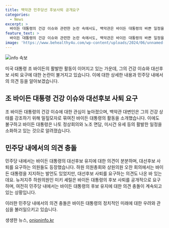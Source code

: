 ```yaml
---
title: 백악관 민주당선 후보사퇴 공개요구
categories:
  - News
excerpt: >
  바이든 대통령의 건강 이슈와 관련한 논란 속에서도, 백악관은 바이든 대통령의 바쁜 일정을 강조하며 후보직 유지를 위한 노력을 보였다. 또한, 민주당 내부에서는 바이든으로는 트럼프를 이기기 어렵다는 우려가 여전히 존재하며, 뉴저지주 하원의원인 미키 셰릴은 바이든 대통령의 후보 사퇴를 요구하며 논란을 일으켰다. 하지만 바이든 대통령은 나토 회의와 유세 등을 통해 건강상태에도 불구하고 강행군을 이어가며 승리 가능성을 언급하는 등 활발한 활동을 펼치고 있다.
feature_text: >
  바이든 대통령의 건강 이슈와 관련한 논란 속에서도, 백악관은 바이든 대통령의 바쁜 일정을 강조하며 후보직 유지를 위한 노력을 보였다. 또한, 민주당 내부에서는 바이든으로는 트럼프를 이기기 어렵다는 우려가 여전히 존재하며, 뉴저지주 하원의원인 미키 셰릴은 바이든 대통령의 후보 사퇴를 요구하며 논란을 일으켰다. 하지만 바이든 대통령은 나토 회의와 유세 등을 통해 건강상태에도 불구하고 강행군을 이어가며 승리 가능성을 언급하는 등 활발한 활동을 펼치고 있다.
image: 'https://www.behealthy4u.com/wp-content/uploads/2024/06/unnamed-file.png'
---
```


<p><img src="https://www.behealthy4u.com/wp-content/uploads/2024/06/unnamed-file.png" alt="info 속보" /></p>

<p>미국 대통령 조 바이든의 활발한 활동이 이어지고 있는 가운데, 그의 건강 이슈와 대선후보 사퇴 요구에 대한 논란이 불거지고 있습니다. 이에 대한 상세한 내용과 민주당 내에서의 의견 등을 알아보겠습니다. </p>

<h2 data-ke-size="size26">조 바이든 대통령 건강 이슈와 대선후보 사퇴 요구</h2>

<p>조 바이든 대통령의 건강 이슈에 대한 관심이 높아졌으며, 백악관 대변인은 그의 건강 상태를 강조하기 위해 밀짚모자로 묶여진 바이든 대통령의 활동을 소개했습니다. 이에도 불구하고 바이든 대통령은 나토 정상회의와 노조 면담, 미시건 유세 등의 활발한 일정을 소화하고 있는 것으로 알려졌습니다.</p>

<h2 data-ke-size="size26">민주당 내에서의 의견 충돌</h2>

<p>민주당 내에서는 바이든 대통령의 대선후보 유지에 대한 의견이 분분하며, 대선후보 사퇴를 요구하는 의원들도 등장했습니다. 하원 의원총회와 상원의원 오찬 회의에서는 바이든 대통령을 지지하는 발언도 있었지만, 대선후보 사퇴를 요구하는 의견도 나온 바 있는데요. 뉴저지주 하원의원인 미키 셰릴은 바이든 대통령의 후보 사퇴를 공개적으로 요구하며, 여전히 민주당 내에서는 바이든 대통령의 후보 유지에 대한 의견 충돌이 계속되고 있는 상황입니다.</p>

<p>이러한 민주당 내에서의 의견 충돌은 바이든 대통령의 정치적인 미래에 대한 우려와 관심을 불러일으키고 있습니다.</p>
생생한 뉴스, <a href="https://onioninfo.kr" rel="dofollow">onioninfo.kr</a>


